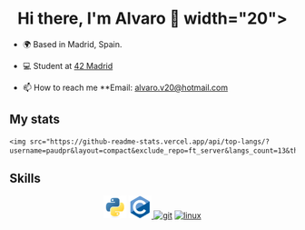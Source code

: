 <!--
**alvarov20/alvarov20** is a ✨ _special_ ✨ repository because its `README.md` (this file) appears on your GitHub profile.

Here are some ideas to get you started:

- 🔭 I’m currently working on ...
- 🌱 I’m currently learning ...
- 👯 I’m looking to collaborate on ...
- 🤔 I’m looking for help with ...
- 💬 Ask me about ...
- 📫 How to reach me: ...
- 😄 Pronouns: ...
- ⚡ Fun fact: ...
-->
<h1 align="center"> Hi there, I'm Alvaro 👋 width="20"> </h1>

- 🌍 Based in Madrid, Spain.

- 💻 Student at [42 Madrid](https://www.42madrid.com)

- 📫 How to reach me **Email: [alvaro.v20@hotmail.com](mailto:alvaro.v20@hotmail.com)

## My stats

    <img src="https://github-readme-stats.vercel.app/api/top-langs/?username=paudpr&layout=compact&exclude_repo=ft_server&langs_count=13&theme=dark"/>
</div>

## Skills
<p align="center">
    <a href="https://www.python.org" target="_blank"><img src="https://raw.githubusercontent.com/devicons/devicon/master/icons/python/python-original.svg" alt="python" width="40" height="40" /></a>
  <a href="https://www.cprogramming.com/" target="_blank"> <img src="https://raw.githubusercontent.com/devicons/devicon/master/icons/c/c-original.svg" alt="c" width="40" height="40"/> </a>
  <a href="https://git-scm.com/" target="_blank"><img src="https://www.vectorlogo.zone/logos/git-scm/git-scm-icon.svg" alt="git" width="40" height="40" /></a>
  <a href="https://www.gnu.org/savannah-checkouts/gnu/bash/manual/bash.html" target="_blank"> <img src="https://bashlogo.com/img/symbol/png/full_colored_light.png" alt="linux" width="40" height="40"/> </a>   
